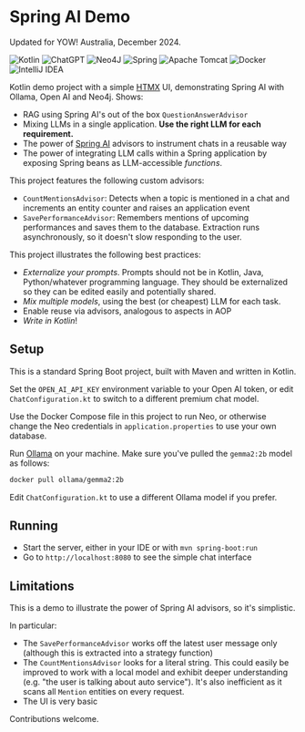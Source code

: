 # Spring AI Demo

Updated for YOW! Australia, December 2024.

![Kotlin](https://img.shields.io/badge/kotlin-%237F52FF.svg?style=for-the-badge&logo=kotlin&logoColor=white)
![ChatGPT](https://img.shields.io/badge/chatGPT-74aa9c?style=for-the-badge&logo=openai&logoColor=white)
![Neo4J](https://img.shields.io/badge/Neo4j-008CC1?style=for-the-badge&logo=neo4j&logoColor=white)
![Spring](https://img.shields.io/badge/spring-%236DB33F.svg?style=for-the-badge&logo=spring&logoColor=white)
![Apache Tomcat](https://img.shields.io/badge/apache%20tomcat-%23F8DC75.svg?style=for-the-badge&logo=apache-tomcat&logoColor=black)
![Docker](https://img.shields.io/badge/docker-%230db7ed.svg?style=for-the-badge&logo=docker&logoColor=white)
![IntelliJ IDEA](https://img.shields.io/badge/IntelliJIDEA-000000.svg?style=for-the-badge&logo=intellij-idea&logoColor=white)

Kotlin demo project with a simple [HTMX](https://htmx.org/) UI, demonstrating Spring AI with Ollama, Open AI and Neo4j.
Shows:

- RAG using Spring AI's out of the box `QuestionAnswerAdvisor`
- Mixing LLMs in a single application. **Use the right LLM for each requirement.**
- The power of [Spring AI](https://github.com/spring-projects/spring-ai) advisors to instrument chats in a reusable way
- The power of integrating LLM calls within a Spring application by exposing Spring beans as LLM-accessible _functions_.

This project features the following custom advisors:

- `CountMentionsAdvisor`: Detects when a topic is mentioned in a chat and increments an entity counter and raises an
  application event
- `SavePerformanceAdvisor`: Remembers mentions of upcoming performances and saves them to the database. Extraction runs
  asynchronously, so it doesn't slow responding
  to the user.

This project illustrates the following best practices:

- _Externalize your prompts_. Prompts should not be in Kotlin, Java, Python/whatever programming language. They should
  be externalized so they can be edited easily and potentially shared.
- _Mix multiple models_, using the best (or cheapest) LLM for each task.
- Enable reuse via advisors, analogous to aspects in AOP
- _Write in Kotlin_!

## Setup

This is a standard Spring Boot project, built with Maven
and written in Kotlin.

Set the `OPEN_AI_API_KEY` environment variable
to your Open AI token, or edit `ChatConfiguration.kt`
to switch to a different premium chat model.

Use the Docker Compose file in this project to run Neo,
or otherwise change the Neo credentials in `application.properties`
to use your own database.

Run [Ollama](https://ollama.com/) on your machine.
Make sure you've pulled the `gemma2:2b` model as follows:

```bash
docker pull ollama/gemma2:2b
```

Edit `ChatConfiguration.kt` to use a different Ollama model if you prefer.

## Running

- Start the server, either in your IDE or with `mvn spring-boot:run`
- Go to `http://localhost:8080` to see the simple chat interface

## Limitations

This is a demo to illustrate the power of Spring AI advisors,
so it's simplistic.

In particular:

- The `SavePerformanceAdvisor` works off the latest user message only (although this is extracted into a strategy
  function)
- The `CountMentionsAdvisor` looks for a literal string. This could easily be improved to work with a local model and
  exhibit deeper understanding (e.g. "the user is talking about auto service"). It's also inefficient as it scans all
  `Mention` entities on every request.
- The UI is very basic

Contributions welcome.